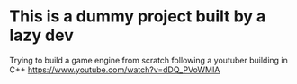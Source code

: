 # This is a dummy project built by a lazy dev

Trying to build a game engine from scratch following a youtuber building in C++
https://www.youtube.com/watch?v=dDQ_PVoWMIA

